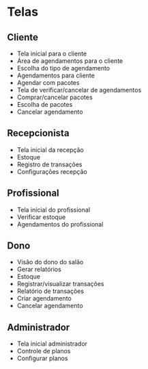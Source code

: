 # Telas
## Cliente
- Tela inicial para o cliente
- Área de agendamentos para o cliente
- Escolha do tipo de agendamento
- Agendamentos para cliente
- Agendar com pacotes
- Tela de verificar/cancelar de agendamentos
- Comprar/cancelar pacotes
- Escolha de pacotes
- Cancelar agendamento

## Recepcionista
- Tela inicial da recepção
- Estoque 
- Registro de transações
- Configurações recepção

## Profissional
- Tela inicial do profissional
- Verificar estoque
- Agendamentos do profissional

## Dono
- Visão do dono do salão
- Gerar relatórios
- Estoque
- Registrar/visualizar transações
- Relatório de transações
- Criar agendamento
- Cancelar agendamento

## Administrador
- Tela inicial administrador
- Controle de planos
- Configurar planos
